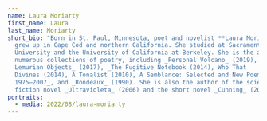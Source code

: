 ```yaml
---
name: Laura Moriarty
first_name: Laura
last_name: Moriarty
short_bio: "Born in St. Paul, Minnesota, poet and novelist **Laura Moriarty**
  grew up in Cape Cod and northern California. She studied at Sacramento State
  University and the University of California at Berkeley. She is the author of
  numerous collections of poetry, including _Personal Volcano_ (2019), _Verne &
  Lemurian Objects_ (2017), _The Fugitive Notebook (2014), Who That
  Divines (2014), A Tonalist (2010), A Semblance: Selected and New Poems,
  1975–2007_, and _Rondeaux_ (1990). She is also the author of the science
  fiction novel _Ultravioleta_ (2006) and the short novel _Cunning_ (2000)."
portraits:
  - media: 2022/08/laura-moriarty
---
```

